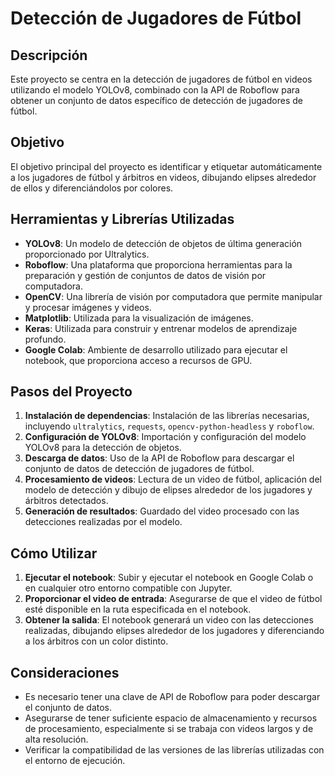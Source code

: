 # Detección de Jugadores de Fútbol

## Descripción

Este proyecto se centra en la detección de jugadores de fútbol en videos utilizando el modelo YOLOv8, combinado con la API de Roboflow para obtener un conjunto de datos específico de detección de jugadores de fútbol.

## Objetivo

El objetivo principal del proyecto es identificar y etiquetar automáticamente a los jugadores de fútbol y árbitros en videos, dibujando elipses alrededor de ellos y diferenciándolos por colores.

## Herramientas y Librerías Utilizadas

- **YOLOv8**: Un modelo de detección de objetos de última generación proporcionado por Ultralytics.
- **Roboflow**: Una plataforma que proporciona herramientas para la preparación y gestión de conjuntos de datos de visión por computadora.
- **OpenCV**: Una librería de visión por computadora que permite manipular y procesar imágenes y videos.
- **Matplotlib**: Utilizada para la visualización de imágenes.
- **Keras**: Utilizada para construir y entrenar modelos de aprendizaje profundo.
- **Google Colab**: Ambiente de desarrollo utilizado para ejecutar el notebook, que proporciona acceso a recursos de GPU.

## Pasos del Proyecto

1. **Instalación de dependencias**: Instalación de las librerías necesarias, incluyendo `ultralytics`, `requests`, `opencv-python-headless` y `roboflow`.
2. **Configuración de YOLOv8**: Importación y configuración del modelo YOLOv8 para la detección de objetos.
3. **Descarga de datos**: Uso de la API de Roboflow para descargar el conjunto de datos de detección de jugadores de fútbol.
4. **Procesamiento de videos**: Lectura de un video de fútbol, aplicación del modelo de detección y dibujo de elipses alrededor de los jugadores y árbitros detectados.
5. **Generación de resultados**: Guardado del video procesado con las detecciones realizadas por el modelo.

## Cómo Utilizar

1. **Ejecutar el notebook**: Subir y ejecutar el notebook en Google Colab o en cualquier otro entorno compatible con Jupyter.
2. **Proporcionar el video de entrada**: Asegurarse de que el video de fútbol esté disponible en la ruta especificada en el notebook.
3. **Obtener la salida**: El notebook generará un video con las detecciones realizadas, dibujando elipses alrededor de los jugadores y diferenciando a los árbitros con un color distinto.

## Consideraciones

- Es necesario tener una clave de API de Roboflow para poder descargar el conjunto de datos.
- Asegurarse de tener suficiente espacio de almacenamiento y recursos de procesamiento, especialmente si se trabaja con videos largos y de alta resolución.
- Verificar la compatibilidad de las versiones de las librerías utilizadas con el entorno de ejecución.
